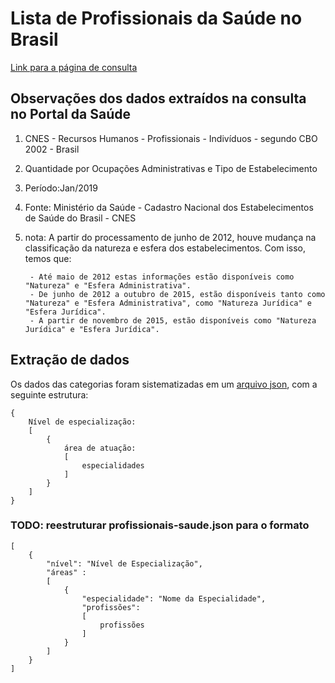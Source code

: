 
# Lista de Profissionais da Saúde no Brasil

[Link para a página de consulta](http://tabnet.datasus.gov.br/cgi/deftohtm.exe?cnes/cnv/prid02br.def)

## Observações dos dados extraídos na consulta no Portal da Saúde

1. CNES - Recursos Humanos - Profissionais - Indivíduos - segundo CBO 2002 - Brasil
2. Quantidade por Ocupações Administrativas e Tipo de Estabelecimento
3. Período:Jan/2019
4. Fonte: Ministério da Saúde - Cadastro Nacional dos Estabelecimentos de Saúde do Brasil - CNES
5. nota:
    A partir do processamento de junho de 2012, houve mudança na classificação da natureza e esfera dos estabelecimentos. Com isso, temos que:

        - Até maio de 2012 estas informações estão disponíveis como "Natureza" e "Esfera Administrativa".
        - De junho de 2012 a outubro de 2015, estão disponíveis tanto como "Natureza" e "Esfera Administrativa", como "Natureza Jurídica" e "Esfera Jurídica".
        - A partir de novembro de 2015, estão disponíveis como "Natureza Jurídica" e "Esfera Jurídica".

## Extração de dados

Os dados das categorias foram sistematizadas em um [arquivo json](profissionais-saude.json), com a seguinte estrutura:

```
{
    Nível de especialização:
    [
        {
            área de atuação:
            [
                especialidades
            ]
        }
    ]
}
```

### TODO: reestruturar profissionais-saude.json para o formato

```
[
    {
        "nível": "Nível de Especialização",
        "áreas" :
        [
            {
                "especialidade": "Nome da Especialidade",
                "profissões":
                [
                    profissões
                ]
            }
        ]
    }
]
```